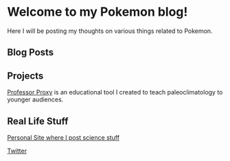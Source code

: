 # Welcome to my Pokemon blog! 

Here I will be posting my thoughts on various things related to Pokemon.

## Blog Posts

## Projects
[Professor Proxy](https://plummquat.github.io/IanPlummer/PP.html) is an educational tool I created to teach paleoclimatology to younger audiences. 

## Real Life Stuff
[Personal Site where I post science stuff](https://plummquat.github.io/IanPlummer/)

[Twitter](https://twitter.com/plumquat)

